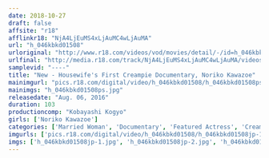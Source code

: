 ```yaml
---
date: 2018-10-27
draft: false
affsite: "r18"
afflinkr18: "NjA4LjEuMS4xLjAuMC4wLjAuMA"
url: "h_046kbkd01508"
urloriginal: "http://www.r18.com/videos/vod/movies/detail/-/id=h_046kbkd01508"
urlfinal: "http://media.r18.com/track/NjA4LjEuMS4xLjAuMC4wLjAuMA/videos/vod/movies/detail/-/id=h_046kbkd01508"
samplevid: "----"
title: "New - Housewife's First Creampie Documentary, Noriko Kawazoe"
mainimgurl: "pics.r18.com/digital/video/h_046kbkd01508/h_046kbkd01508ps.jpg"
mainimgs: "h_046kbkd01508ps.jpg"
releasedate: "Aug. 06, 2016"
duration: 103
productioncomp: "Kobayashi Kogyo"
girls: ['Noriko Kawazoe']
categories: ['Married Woman', 'Documentary', 'Featured Actress', 'Creampie']
imgurls: ['pics.r18.com/digital/video/h_046kbkd01508/h_046kbkd01508jp-1.jpg', 'pics.r18.com/digital/video/h_046kbkd01508/h_046kbkd01508jp-2.jpg', 'pics.r18.com/digital/video/h_046kbkd01508/h_046kbkd01508jp-3.jpg', 'pics.r18.com/digital/video/h_046kbkd01508/h_046kbkd01508jp-4.jpg', 'pics.r18.com/digital/video/h_046kbkd01508/h_046kbkd01508jp-5.jpg', 'pics.r18.com/digital/video/h_046kbkd01508/h_046kbkd01508jp-6.jpg', 'pics.r18.com/digital/video/h_046kbkd01508/h_046kbkd01508jp-7.jpg', 'pics.r18.com/digital/video/h_046kbkd01508/h_046kbkd01508jp-8.jpg', 'pics.r18.com/digital/video/h_046kbkd01508/h_046kbkd01508jp-9.jpg', 'pics.r18.com/digital/video/h_046kbkd01508/h_046kbkd01508jp-10.jpg', 'pics.r18.com/digital/video/h_046kbkd01508/h_046kbkd01508jp-11.jpg', 'pics.r18.com/digital/video/h_046kbkd01508/h_046kbkd01508jp-12.jpg', 'pics.r18.com/digital/video/h_046kbkd01508/h_046kbkd01508jp-13.jpg', 'pics.r18.com/digital/video/h_046kbkd01508/h_046kbkd01508jp-14.jpg', 'pics.r18.com/digital/video/h_046kbkd01508/h_046kbkd01508jp-15.jpg', 'pics.r18.com/digital/video/h_046kbkd01508/h_046kbkd01508jp-16.jpg', 'pics.r18.com/digital/video/h_046kbkd01508/h_046kbkd01508jp-17.jpg', 'pics.r18.com/digital/video/h_046kbkd01508/h_046kbkd01508jp-18.jpg', 'pics.r18.com/digital/video/h_046kbkd01508/h_046kbkd01508jp-19.jpg', 'pics.r18.com/digital/video/h_046kbkd01508/h_046kbkd01508jp-20.jpg']
imgs: ['h_046kbkd01508jp-1.jpg', 'h_046kbkd01508jp-2.jpg', 'h_046kbkd01508jp-3.jpg', 'h_046kbkd01508jp-4.jpg', 'h_046kbkd01508jp-5.jpg', 'h_046kbkd01508jp-6.jpg', 'h_046kbkd01508jp-7.jpg', 'h_046kbkd01508jp-8.jpg', 'h_046kbkd01508jp-9.jpg', 'h_046kbkd01508jp-10.jpg', 'h_046kbkd01508jp-11.jpg', 'h_046kbkd01508jp-12.jpg', 'h_046kbkd01508jp-13.jpg', 'h_046kbkd01508jp-14.jpg', 'h_046kbkd01508jp-15.jpg', 'h_046kbkd01508jp-16.jpg', 'h_046kbkd01508jp-17.jpg', 'h_046kbkd01508jp-18.jpg', 'h_046kbkd01508jp-19.jpg', 'h_046kbkd01508jp-20.jpg']
---
```

